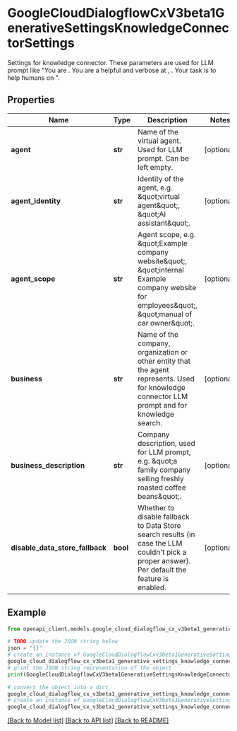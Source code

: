 # GoogleCloudDialogflowCxV3beta1GenerativeSettingsKnowledgeConnectorSettings

Settings for knowledge connector. These parameters are used for LLM prompt like \"You are . You are a helpful and verbose at , . Your task is to help humans on \".

## Properties

Name | Type | Description | Notes
------------ | ------------- | ------------- | -------------
**agent** | **str** | Name of the virtual agent. Used for LLM prompt. Can be left empty. | [optional] 
**agent_identity** | **str** | Identity of the agent, e.g. \&quot;virtual agent\&quot;, \&quot;AI assistant\&quot;. | [optional] 
**agent_scope** | **str** | Agent scope, e.g. \&quot;Example company website\&quot;, \&quot;internal Example company website for employees\&quot;, \&quot;manual of car owner\&quot;. | [optional] 
**business** | **str** | Name of the company, organization or other entity that the agent represents. Used for knowledge connector LLM prompt and for knowledge search. | [optional] 
**business_description** | **str** | Company description, used for LLM prompt, e.g. \&quot;a family company selling freshly roasted coffee beans\&quot;. | [optional] 
**disable_data_store_fallback** | **bool** | Whether to disable fallback to Data Store search results (in case the LLM couldn&#39;t pick a proper answer). Per default the feature is enabled. | [optional] 

## Example

```python
from openapi_client.models.google_cloud_dialogflow_cx_v3beta1_generative_settings_knowledge_connector_settings import GoogleCloudDialogflowCxV3beta1GenerativeSettingsKnowledgeConnectorSettings

# TODO update the JSON string below
json = "{}"
# create an instance of GoogleCloudDialogflowCxV3beta1GenerativeSettingsKnowledgeConnectorSettings from a JSON string
google_cloud_dialogflow_cx_v3beta1_generative_settings_knowledge_connector_settings_instance = GoogleCloudDialogflowCxV3beta1GenerativeSettingsKnowledgeConnectorSettings.from_json(json)
# print the JSON string representation of the object
print(GoogleCloudDialogflowCxV3beta1GenerativeSettingsKnowledgeConnectorSettings.to_json())

# convert the object into a dict
google_cloud_dialogflow_cx_v3beta1_generative_settings_knowledge_connector_settings_dict = google_cloud_dialogflow_cx_v3beta1_generative_settings_knowledge_connector_settings_instance.to_dict()
# create an instance of GoogleCloudDialogflowCxV3beta1GenerativeSettingsKnowledgeConnectorSettings from a dict
google_cloud_dialogflow_cx_v3beta1_generative_settings_knowledge_connector_settings_from_dict = GoogleCloudDialogflowCxV3beta1GenerativeSettingsKnowledgeConnectorSettings.from_dict(google_cloud_dialogflow_cx_v3beta1_generative_settings_knowledge_connector_settings_dict)
```
[[Back to Model list]](../README.md#documentation-for-models) [[Back to API list]](../README.md#documentation-for-api-endpoints) [[Back to README]](../README.md)


